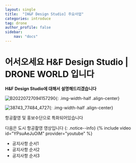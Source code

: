 ```yaml
---
layout: single
title:  "[H&F Design Studio] 주요사업"
categories: introduce
tag: drone
author_profile: false
sidebar:
    nav: "docs"
---
```


# 어서오세요 H&F Design Studio | DRONE WORLD 입니다

**H&F Design Studio에 대해서 설명해드리겠습니다**

![B20220727094157290]({{site.url}}/images/2023-03-23-two/B20220727094157290.jpg){: .img-width-half .align-center}

![38743_77484_4727]({{site.url}}/images/2023-03-23-two/38743_77484_4727.jpg){: .img-width-half .align-center}

항공촬영 및 홍보수단으로 특화되어있습니다

다음은 도시 항공촬영 영상입니다
{: .notice--info}
{% include video id="YPsuAeJuOiM" provider="youtube" %}
<div class="notice--success">
<ul>
    <li>공지사항 순서1</li>
    <li>공지사항 순서2</li>
    <li>공지사항 순서3</li>
</ul>
</div>